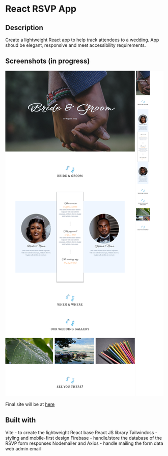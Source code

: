 # React RSVP App

## Description
Create a lightweight React app to help track attendees to a wedding. App shoud be elegant, responsive and meet accessibility requirements.

## Screenshots (in progress)
![Desktop screenshot](./src//assets//desktop.png)
![Mobile screenshot](./src//assets//mobile.png)

Final site will be at [here](https://chukwudibarrah.github.io/wedding/)

## Built with

Vite - to create the lightweight React base
React JS library
Tailwindcss - styling and mobile-first design
Firebase - handle/store the database of the RSVP form responses
Nodemailer and Axios - handle mailing the form data web admin email
